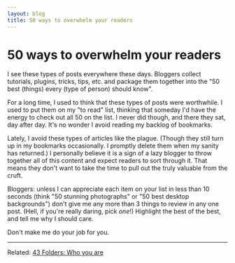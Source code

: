 ```yaml
---
layout: blog
title: 50 ways to overwhelm your readers
---
```


# 50 ways to overwhelm your readers

I see these types of posts everywhere these days. Bloggers collect
tutorials, plugins, tricks, tips, etc. and package them together into
the "50 best (things) every (type of person) should know".

For a long time, I used to think that these types of posts were
worthwhile. I used to put them on my "to read" list, thinking that
someday I'd have the energy to check out all 50 on the list. I never did
though, and there they sat, day after day. It's no wonder I avoid
reading my backlog of bookmarks.

Lately, I avoid these types of articles like the plague. (Though they
still turn up in my bookmarks occasionally. I promptly delete them when
my sanity has returned.) I personally believe it is a sign of a lazy
blogger to throw together all of this content and expect readers to sort
through it. That means they don't want to take the time to pull out the
truly valuable from the cruft.

Bloggers: unless I can appreciate each item on your list in less than 10
seconds (think "50 stunning photographs" or "50 best desktop
backgrounds") don't give me any more than 3 things to review in any one
post. (Hell, if you're really daring, pick *one*!) Highlight the
best of the best, and tell me why I should care.

Don't make me do your job for you.

* * *

Related: [43 Folders: Who you are](http://www.43folders.com/2009/10/22/who-you-are)
